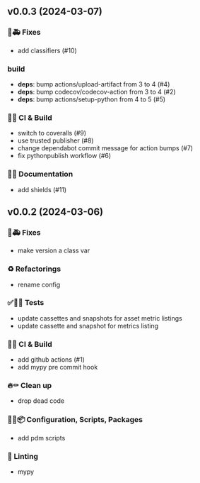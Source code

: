 ## v0.0.3 (2024-03-07)

### 🐛🚑️ Fixes

- add classifiers (#10)

### build

- **deps**: bump actions/upload-artifact from 3 to 4 (#4)
- **deps**: bump codecov/codecov-action from 3 to 4 (#2)
- **deps**: bump actions/setup-python from 4 to 5 (#5)

### 💚👷 CI & Build

- switch to coveralls (#9)
- use trusted publisher (#8)
- change dependabot commit message for action bumps (#7)
- fix pythonpublish workflow (#6)

### 📝💡 Documentation

- add shields (#11)

## v0.0.2 (2024-03-06)

### 🐛🚑️ Fixes

- make version a class var

### ♻️  Refactorings

- rename config

### ✅🤡🧪 Tests

- update cassettes and snapshots for asset metric listings
- update cassette and snapshot for metrics listing

### 💚👷 CI & Build

- add github actions (#1)
- add mypy pre commit hook

### 🔥⚰️  Clean up

- drop dead code

### 🔧🔨📦️ Configuration, Scripts, Packages

- add pdm scripts

### 🚨 Linting

- mypy
